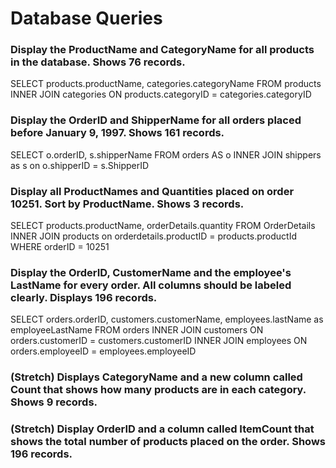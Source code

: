 # Database Queries

### Display the ProductName and CategoryName for all products in the database. Shows 76 records.

SELECT products.productName, categories.categoryName
FROM products
INNER JOIN categories
ON products.categoryID = categories.categoryID

### Display the OrderID and ShipperName for all orders placed before January 9, 1997. Shows 161 records.

SELECT o.orderID, s.shipperName 
FROM orders AS o
INNER JOIN shippers as s
on o.shipperID = s.ShipperID

### Display all ProductNames and Quantities placed on order 10251. Sort by ProductName. Shows 3 records.

SELECT products.productName, orderDetails.quantity
FROM OrderDetails
INNER JOIN products
on orderdetails.productID = products.productId
WHERE orderID = 10251

### Display the OrderID, CustomerName and the employee's LastName for every order. All columns should be labeled clearly. Displays 196 records.

SELECT orders.orderID, customers.customerName, employees.lastName as employeeLastName
FROM orders
INNER JOIN customers
ON orders.customerID = customers.customerID
INNER JOIN employees
ON orders.employeeID = employees.employeeID

### (Stretch)  Displays CategoryName and a new column called Count that shows how many products are in each category. Shows 9 records.

### (Stretch) Display OrderID and a  column called ItemCount that shows the total number of products placed on the order. Shows 196 records. 